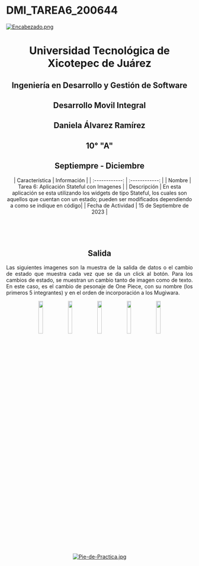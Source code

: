 # DMI_TAREA6_200644

[![Encabezado.png](https://i.postimg.cc/PJKtvHNC/Encabezado.png)](https://postimg.cc/K3kXCdPb)

<div align="center">
  
# Universidad Tecnológica de Xicotepec de Juárez

## Ingeniería en Desarrollo y Gestión de Software

## Desarrollo Movil Integral

## Daniela Álvarez Ramírez
 
## 10° "A"

## Septiempre - Diciembre


&nbsp;
&nbsp;
|  Característica |  Información |
| :------------: | :------------: |
| Nombre  |  Tarea 6: Aplicación Stateful con Imagenes |
| Descripción  |  En esta aplicación se esta utilizando los widgets de tipo Stateful, los cuales son aquellos que cuentan con un estado; pueden ser modificados dependiendo a como se indique en código|
|  Fecha de Actividad  |  15 de Septiembre de 2023  |

&nbsp;
&nbsp;

&nbsp;
&nbsp;

## Salida
<p align="justify">
Las siguientes imagenes son la muestra de la salida de datos o el cambio de estado que muestra cada vez que se da un click al botón.
Para los cambios de estado, se muestran un cambio tanto de imagen como de texto. En este caso, es el cambio de pesonaje de One Piece, con su nombre (los primeros 5 integrantes) y en el orden de incorporación a los Mugiwara.
</p>
<p  align="center">
<img src="https://github.com/Daniela06112002/DMI_TAREA6_200644/blob/main/screenshots/luffy1.jpg" width="15%"/>
<img src="https://github.com/Daniela06112002/DMI_TAREA6_200644/blob/main/screenshots/zoro2.jpg" width="15%"/>
<img src="https://github.com/Daniela06112002/DMI_TAREA6_200644/blob/main/screenshots/nami3.jpg" width="15%"/>
<img src="https://github.com/Daniela06112002/DMI_TAREA6_200644/blob/main/screenshots/ussop4.jpg" width="15%"/>
<img src="https://github.com/Daniela06112002/DMI_TAREA6_200644/blob/main/screenshots/sanji4.jpg" width="15%"/>
</p>



<br>
<br>
<br>
<br>

[![Pie-de-Practica.jpg](https://i.postimg.cc/MKKZ2nrV/Pie-de-Practica.jpg)](https://postimg.cc/WtCc01V1)
